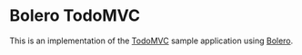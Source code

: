 # Bolero TodoMVC

This is an implementation of the [TodoMVC](http://todomvc.com/) sample application using [Bolero](https://github.com/intellifactory/bolero).